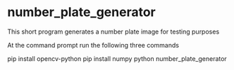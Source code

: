 # number_plate_generator
This short program generates a number plate image for testing purposes

At the command prompt run the following three commands

pip install opencv-python
pip install numpy
python number_plate_generator
